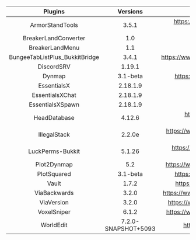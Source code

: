 |              Plugins             |        Versions       |                                                Links                                               |
| :------------------------------: | :-------------------: | :------------------------------------------------------------------------------------------------: |
|           ArmorStandTools        |         3.5.1         | https://www.spigotmc.org/resources/armor-stand-tools.2237/ |
|        BreakerLandConverter      |          1.0          |  |
|          BreakerLandMenu         |          1.1          |  |
|  BungeeTabListPlus_BukkitBridge  |         3.4.1         | https://www.spigotmc.org/resources/bungeetablistplus.313/ |
|             DiscordSRV           |         1.19.1        | https://snapshot.discordsrv.com/ |
|               Dynmap             |        3.1-beta       | https://www.spigotmc.org/resources/dynmap.274/ |
|            EssentialsX           |        2.18.1.9       | https://ci.ender.zone/job/EssentialsX/ |
|          EssentialsXChat         |        2.18.1.9       | https://ci.ender.zone/job/EssentialsX/ |
|          EssentialsXSpawn        |        2.18.1.9       | https://ci.ender.zone/job/EssentialsX/ |
|          HeadDatabase            |         4.12.6        | https://www.spigotmc.org/resources/head-database.14280/ |
|           IllegalStack           |         2.2.0e        | https://www.spigotmc.org/resources/dupe-fixes-illegal-stack-remover.44411/ |
|         LuckPerms-Bukkit         |          5.1.26       | https://www.spigotmc.org/resources/luckperms-an-advanced-permissions-plugin.28140/ |
|            Plot2Dynmap           |          5.2          | https://www.spigotmc.org/resources/plot2dynmap.1292/ |
|            PlotSquared           |        3.1-beta       | https://www.spigotmc.org/resources/dynmap.274/ |
|               Vault              |          1.7.2        | https://www.spigotmc.org/resources/vault.34315/ |
|           ViaBackwards           |          3.2.0        | https://www.spigotmc.org/resources/viabackwards.27448/ |
|            ViaVersion            |          3.2.0        | https://www.spigotmc.org/resources/viaversion.19254/ |
|            VoxelSniper           |          6.1.2        | https://www.spigotmc.org/resources/voxelsniper.76791/ |
|             WorldEdit            |  7.2.0-SNAPSHOT+5093  | https://enginehub.org/worldedit/#downloads |